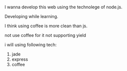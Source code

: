 I wanna develop this web using the technolege of node.js.

Developing while learning.


I think using coffee is more clean than js.

not use coffee for it not supporting yield

i will using following tech:
1. jade
1. express
1. coffee
